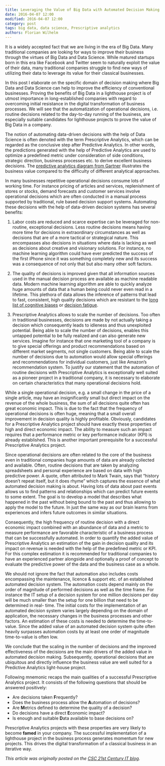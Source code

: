 ```yaml
---
title: Leveraging the Value of Big Data with Automated Decision Making
date: 2016-04-07 12:00
modified: 2016-04-07 12:00
category: post
tags: big data, data science, Prescriptive analytics
authors: Florian Wilhelm
---
```


It is a widely accepted fact that we are living in the era of Big Data. Many
traditional companies are looking for ways to improve their business through
the virtues of Big Data and Data Science. While matured startups born in this
era like Facebook and Twitter seem to naturally exploit the value of their data,
many traditional companies struggle to find new ways of utilizing their data to
leverage its value for their classical businesses.

In this post I elaborate on the specific domain of decision making where Big Data
and Data Science can help to improve the efficiency of conventional businesses.
Proving the benefits of Big Data in a lighthouse project is of utmost importance
in long-established companies with regard to overcoming initial resistance in
the digital transformation of business processes. We will see that the
automatization of operational decisions, i.e. routine decisions related to the
day-to-day running of the business, are especially suitable candidates for
lighthouse projects to prove the value of Big Data in a company.

The notion of automating data-driven decisions with the help of Data Science is
often denoted with the term Prescriptive Analytics, which can be regarded as the
conclusive step after Predictive Analytics. In other words, the predictions
generated with the help of Predictive Analytics are used to optimize a predefined
metric under consideration of side conditions, strategic direction, business
processes etc. to derive excellent business decisions. The
[predictive analytics diagram from Gartner][] illustrates the business value
compared to the difficulty of different analytical approaches.

In many businesses repetitive operational decisions consume lots of working time.
For instance pricing of articles and services, replenishment of stores or stocks,
demand forecasts and customer services involve operational decisions which are
often conducted in a manual process supported by traditional, rule based decision
support systems. Automating these decisions with the help of data-driven decision
systems has several benefits:

1. Labor costs are reduced and scarce expertise can be leveraged for non-routine,
exceptional decisions. Less routine decisions means having more time for decisions
in extraordinary circumstances as well as decisions that are of a more tactical
or strategical nature. This encompasses also decisions in situations where data
is lacking as well as decisions about creative and visionary solutions. For
instance, no machine learning algorithm could have ever predicted the success of
the first iPhone since it was something completely new and its success was a
consequence of not only that but also many other soft factors.

2. The quality of decisions is improved given that all information sources used in
the manual decision process are available as machine readable data. Modern machine
learning algorithm are able to quickly analyze huge amounts of data that a human
being could never even read in a lifetime. This plethora of data allows the
inference of patterns that lead to fast, consistent, high quality decisions which
are resistant to the [long list of cognitive biases][] or [decision fatigue][].

3. Prescriptive Analytics allows to scale the number of decisions. Too often in
traditional businesses, decisions are made by not actually taking a decision which
consequently leads to idleness and thus unexploited potential. Being able to scale
the number of decisions, enables this untapped potential to be fully realized and
can also generate new services. Imagine for instance that one marketing tool of a
company is to give special offerings and product recommendations based on different
market segments, not single customers. Being able to scale the number of decisions
due to automation would allow special offerings and recommendations for individual
customers, just like Amazon’s recommendation system.
To justify our statement that the automation of routine decisions with Prescriptive
Analytics is exceptionally well suited as a pioneer project in a traditional company,
it is necessary to elaborate on certain characteristics that many operational decisions hold.

While a single operational decision, e.g. a small change in the price of a single
article, may have an insignificantly small but direct impact on the revenue of
the whole business, the sum of all decisions quite often has great economic impact.
This is due to the fact that the frequency of operational decisions is often huge,
meaning that a small overall improvement in decision quality is highly profitable.
Obviously, candidates for a Prescriptive Analytics project should have exactly
these properties of high and direct economic impact. The ability to measure such
an impact requires that a performance metric or key performance indicator (KPI)
is already established. This is another important prerequisite for a successful
Prescriptive Analytics project.

Since operational decisions are often related to the core of the business even in
traditional companies huge amounts of data are already collected and available.
Often, routine decisions that are taken by analyzing spreadsheets and personal
experience are based on data with high predictive power. A quote, often attributed
to Mark Twain, says that “history doesn’t repeat itself, but it does rhyme” which
captures the essence of what automated decision making is about. Having lots of
data about past events allows us to find patterns and relationships which can
predict future events to some extent. The goal is to develop a model that describes
what happened in the past without being bound to the past and thus allowing to
apply the model to the future. In just the same way as our brain learns from
experiences and infers future outcomes in similar situations.

Consequently, the high frequency of routine decision with a direct economic impact
combined with an abundance of data and a metric to measure performance are
favorable characteristic of a business process that can be successfully automated.
In order to quantify the added value of Prescriptive Analytics an estimation of
the gain in decision quality and its impact on revenue is needed with the help
of the predefined metric or KPI. For this complex estimation it is recommended
for traditional companies to have an experienced partner alongside and optionally
a proof of concept to evaluate the predictive power of the data and the business
case as a whole.

We should not ignore the fact that automation also includes costs encompassing the
maintenance, licence & support etc. of an established automated decision system. The
automation costs depend mainly on the order of magnitude of performed decisions as well
as the time frame. For instance the IT setup of a decision system for one million decisions
per day will be much smaller than the setup for one billion that need to be determined in real-
time. The initial costs for the implementation of an automated decision system varies largely
depending on the domain of application, the necessary changes in the business processes
and other factors. An estimation of these costs is needed to determine the time-to-value.
Since the added value of an automated decision system quite often heavily surpasses
automation costs by at least one order of magnitude time-to-value is often low.

We conclude that the scaling in the number of decisions and the improved effectiveness of
the decisions are the main drivers of the added value in automated decision making.
Subsequently, operational decisions that are ubiquitous and directly influence the business
value are well suited for a Predictive Analytics light-house project.

Following mnemonic recaps the main qualities of a successful Prescriptive Analytics project.
It consists of the following questions that should be answered positively:

* Are decisions taken **F**requently?
* Does the business process allow the **A**utomation of decisions?
* Are **M**etrics defined to determine the quality of a decision?
* Do decisions have a direct **E**conomic impact?
* Is enough and suitable **D**ata available to base decisions on?

Prescriptive Analytics projects with these properties are very likely to become **famed**
in your company. The successful implementation of a lighthouse project in the business process
generates momentum for new projects. This drives the digital transformation of a classical
business in an iterative way.

*This article was originally posted on the [CSC 21st Century IT blog][].*

[predictive analytics diagram from Gartner]: http://www.gartner.com/it-glossary/predictive-analytics/
[long list of cognitive biases]: https://en.wikipedia.org/wiki/List_of_cognitive_biases
[decision fatigue]: https://en.wikipedia.org/wiki/Decision_fatigue
[CSC 21st Century IT blog]: http://www.21stcenturyit.de/leveraging-the-value-of-big-data-with-automated-decision-making/
